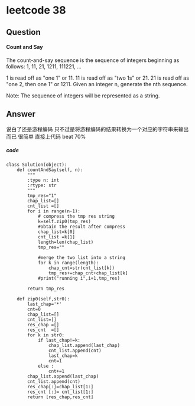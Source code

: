# leetcode 38
## Question
#### Count and Say
The count-and-say sequence is the sequence of integers beginning as follows:
1, 11, 21, 1211, 111221, ...

1 is read off as "one 1" or 11.
11 is read off as "two 1s" or 21.
21 is read off as "one 2, then one 1" or 1211.
Given an integer n, generate the nth sequence.

Note: The sequence of integers will be represented as a string.

## Answer
说白了还是游程编码 只不过是将游程编码的结果转换为一个对应的字符串来输出而已
很简单 直接上代码 beat 70%

##### code
```
class Solution(object):
    def countAndSay(self, n):
        """
        :type n: int
        :rtype: str
        """
        tmp_res="1"
        chap_list=[]
        cnt_list =[]
        for i in range(n-1):
            # compress the tmp res string
            k=self.zip0(tmp_res)
            #obtain the result after compress
            chap_list=k[0]
            cnt_list =k[1]
            length=len(chap_list)
            tmp_res=""
            
            #merge the two list into a string
            for k in range(length):
                chap_cnt=str(cnt_list[k])
                tmp_res+=chap_cnt+chap_list[k]
            #print("running i",i+1,tmp_res)
            
        return tmp_res      
            
    def zip0(self,str0):
        last_chap='*'
        cnt=0
        chap_list=[]
        cnt_list=[]
        res_chap =[]
        res_cnt  =[]
        for k in str0:
            if last_chap!=k:
                chap_list.append(last_chap)
                cnt_list.append(cnt)
                last_chap=k
                cnt=1
            else :
                cnt+=1
        chap_list.append(last_chap)
        cnt_list.append(cnt)
        res_chap[:]=chap_list[1:]
        res_cnt [:]= cnt_list[1:]
        return [res_chap,res_cnt]
```
